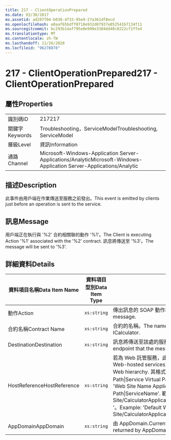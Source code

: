 ```yaml
---
title: 217 - ClientOperationPrepared
ms.date: 03/30/2017
ms.assetid: ad207f04-b038-4f33-95e9-27a361df8ecd
ms.openlocfilehash: e8aaf65bdff0718e932d07937e052541b7134f11
ms.sourcegitcommit: bc293b14af795e0e999e3304dd40c0222cf2ffe4
ms.translationtype: MT
ms.contentlocale: zh-TW
ms.lasthandoff: 11/26/2020
ms.locfileid: "96278878"
---
```

# <a name="217---clientoperationprepared"></a><span data-ttu-id="dc202-102">217 - ClientOperationPrepared</span><span class="sxs-lookup"><span data-stu-id="dc202-102">217 - ClientOperationPrepared</span></span>

## <a name="properties"></a><span data-ttu-id="dc202-103">屬性</span><span class="sxs-lookup"><span data-stu-id="dc202-103">Properties</span></span>  
  
|||  
|-|-|  
|<span data-ttu-id="dc202-104">識別碼</span><span class="sxs-lookup"><span data-stu-id="dc202-104">ID</span></span>|<span data-ttu-id="dc202-105">217</span><span class="sxs-lookup"><span data-stu-id="dc202-105">217</span></span>|  
|<span data-ttu-id="dc202-106">關鍵字</span><span class="sxs-lookup"><span data-stu-id="dc202-106">Keywords</span></span>|<span data-ttu-id="dc202-107">Troubleshooting，ServiceModel</span><span class="sxs-lookup"><span data-stu-id="dc202-107">Troubleshooting, ServiceModel</span></span>|  
|<span data-ttu-id="dc202-108">層級</span><span class="sxs-lookup"><span data-stu-id="dc202-108">Level</span></span>|<span data-ttu-id="dc202-109">資訊</span><span class="sxs-lookup"><span data-stu-id="dc202-109">Information</span></span>|  
|<span data-ttu-id="dc202-110">通路</span><span class="sxs-lookup"><span data-stu-id="dc202-110">Channel</span></span>|<span data-ttu-id="dc202-111">Microsoft-Windows-Application Server-Applications/Analytic</span><span class="sxs-lookup"><span data-stu-id="dc202-111">Microsoft-Windows-Application Server-Applications/Analytic</span></span>|  
  
## <a name="description"></a><span data-ttu-id="dc202-112">描述</span><span class="sxs-lookup"><span data-stu-id="dc202-112">Description</span></span>  

 <span data-ttu-id="dc202-113">此事件由用戶端在作業傳送至服務之前發出。</span><span class="sxs-lookup"><span data-stu-id="dc202-113">This event is emitted by clients just before an operation is sent to the service.</span></span>  
  
## <a name="message"></a><span data-ttu-id="dc202-114">訊息</span><span class="sxs-lookup"><span data-stu-id="dc202-114">Message</span></span>  

 <span data-ttu-id="dc202-115">用戶端正在執行與 '%2' 合約相關聯的動作 '%1'。</span><span class="sxs-lookup"><span data-stu-id="dc202-115">The Client is executing Action '%1' associated with the '%2' contract.</span></span> <span data-ttu-id="dc202-116">訊息將傳送至 '%3'。</span><span class="sxs-lookup"><span data-stu-id="dc202-116">The message will be sent to '%3'.</span></span>  
  
## <a name="details"></a><span data-ttu-id="dc202-117">詳細資料</span><span class="sxs-lookup"><span data-stu-id="dc202-117">Details</span></span>  
  
|<span data-ttu-id="dc202-118">資料項目名稱</span><span class="sxs-lookup"><span data-stu-id="dc202-118">Data Item Name</span></span>|<span data-ttu-id="dc202-119">資料項目型別</span><span class="sxs-lookup"><span data-stu-id="dc202-119">Data Item Type</span></span>|<span data-ttu-id="dc202-120">描述</span><span class="sxs-lookup"><span data-stu-id="dc202-120">Description</span></span>|  
|--------------------|--------------------|-----------------|  
|<span data-ttu-id="dc202-121">動作</span><span class="sxs-lookup"><span data-stu-id="dc202-121">Action</span></span>|`xs:string`|<span data-ttu-id="dc202-122">傳出訊息的 SOAP 動作標頭。</span><span class="sxs-lookup"><span data-stu-id="dc202-122">The SOAP action header of the outgoing message.</span></span>|  
|<span data-ttu-id="dc202-123">合約名稱</span><span class="sxs-lookup"><span data-stu-id="dc202-123">Contract Name</span></span>|`xs:string`|<span data-ttu-id="dc202-124">合約的名稱。</span><span class="sxs-lookup"><span data-stu-id="dc202-124">The name of the contract.</span></span> <span data-ttu-id="dc202-125">範例：ICalculator。</span><span class="sxs-lookup"><span data-stu-id="dc202-125">Example: ICalculator.</span></span>|  
|<span data-ttu-id="dc202-126">Destination</span><span class="sxs-lookup"><span data-stu-id="dc202-126">Destination</span></span>|`xs:string`|<span data-ttu-id="dc202-127">訊息將傳送至該處的服務端點位址。</span><span class="sxs-lookup"><span data-stu-id="dc202-127">The address of the service endpoint that the message is sent to.</span></span>|  
|<span data-ttu-id="dc202-128">HostReference</span><span class="sxs-lookup"><span data-stu-id="dc202-128">HostReference</span></span>|`xs:string`|<span data-ttu-id="dc202-129">若為 Web 託管服務，此欄位會唯一識別 Web 階層架構中的服務。</span><span class="sxs-lookup"><span data-stu-id="dc202-129">For Web-hosted services, this field uniquely identifies the service in the Web hierarchy.</span></span> <span data-ttu-id="dc202-130">其格式定義為 ' Web Site Name Application Virtual Path&#124;Service Virtual Path&#124;ServiceName '。</span><span class="sxs-lookup"><span data-stu-id="dc202-130">Its format is defined as 'Web Site Name Application Virtual Path&#124;Service Virtual Path&#124;ServiceName'.</span></span> <span data-ttu-id="dc202-131">範例： ' Default Web Site/CalculatorApplication&#124;/CalculatorService.svc&#124;CalculatorService '。</span><span class="sxs-lookup"><span data-stu-id="dc202-131">Example: 'Default Web Site/CalculatorApplication&#124;/CalculatorService.svc&#124;CalculatorService'.</span></span>|  
|<span data-ttu-id="dc202-132">AppDomain</span><span class="sxs-lookup"><span data-stu-id="dc202-132">AppDomain</span></span>|`xs:string`|<span data-ttu-id="dc202-133">由 AppDomain.CurrentDomain.FriendlyName 傳回的字串。</span><span class="sxs-lookup"><span data-stu-id="dc202-133">The string returned by AppDomain.CurrentDomain.FriendlyName.</span></span>|
